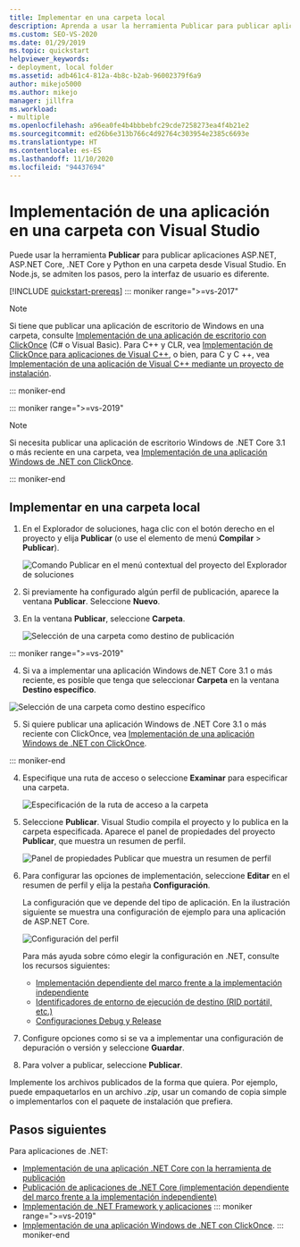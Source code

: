```yaml
---
title: Implementar en una carpeta local
description: Aprenda a usar la herramienta Publicar para publicar aplicaciones ASP.NET, ASP.NET Core, .NET Core y Python en una carpeta desde Visual Studio.
ms.custom: SEO-VS-2020
ms.date: 01/29/2019
ms.topic: quickstart
helpviewer_keywords:
- deployment, local folder
ms.assetid: adb461c4-812a-4b8c-b2ab-96002379f6a9
author: mikejo5000
ms.author: mikejo
manager: jillfra
ms.workload:
- multiple
ms.openlocfilehash: a96ea0fe4b4bbbebfc29cde7258273ea4f4b21e2
ms.sourcegitcommit: ed26b6e313b766c4d92764c303954e2385c6693e
ms.translationtype: HT
ms.contentlocale: es-ES
ms.lasthandoff: 11/10/2020
ms.locfileid: "94437694"
---
```

# <a name="deploy-an-app-to-a-folder-using-visual-studio"></a>Implementación de una aplicación en una carpeta con Visual Studio

Puede usar la herramienta **Publicar** para publicar aplicaciones ASP.NET, ASP.NET Core, .NET Core y Python en una carpeta desde Visual Studio. En Node.js, se admiten los pasos, pero la interfaz de usuario es diferente.

[!INCLUDE [quickstart-prereqs](includes/quickstart-prereqs.md)]
::: moniker range=">=vs-2017"
> [!NOTE]
> Si tiene que publicar una aplicación de escritorio de Windows en una carpeta, consulte [Implementación de una aplicación de escritorio con ClickOnce](how-to-publish-a-clickonce-application-using-the-publish-wizard.md) (C# o Visual Basic). Para C++ y CLR, vea [Implementación de ClickOnce para aplicaciones de Visual C++](/cpp/windows/clickonce-deployment-for-visual-cpp-applications), o bien, para C y C ++, vea [Implementación de una aplicación de Visual C++ mediante un proyecto de instalación](/cpp/windows/walkthrough-deploying-a-visual-cpp-application-by-using-a-setup-project).

::: moniker-end

::: moniker range=">=vs-2019"
> [!NOTE]
> Si necesita publicar una aplicación de escritorio Windows de .NET Core 3.1 o más reciente en una carpeta, vea [Implementación de una aplicación Windows de .NET con ClickOnce](quickstart-deploy-using-clickonce-folder.md).

::: moniker-end

## <a name="deploy-to-a-local-folder"></a>Implementar en una carpeta local

1. En el Explorador de soluciones, haga clic con el botón derecho en el proyecto y elija **Publicar** (o use el elemento de menú **Compilar** > **Publicar**).

    ![Comando Publicar en el menú contextual del proyecto del Explorador de soluciones](../deployment/media/quickstart-publish.png "Elección de Publicar")

1. Si previamente ha configurado algún perfil de publicación, aparece la ventana **Publicar**. Seleccione **Nuevo**.

1. En la ventana **Publicar**, seleccione **Carpeta**.

    ![Selección de una carpeta como destino de publicación](../deployment/media/quickstart-publish-folder-new.png "Elección de carpeta")

::: moniker range=">=vs-2019"

4. Si va a implementar una aplicación Windows de.NET Core 3.1 o más reciente, es posible que tenga que seleccionar **Carpeta** en la ventana **Destino específico**.

![Selección de una carpeta como destino específico](../deployment/media/quickstart-publish-folder-targets.png "Elección de Destino específico")

5. Si quiere publicar una aplicación Windows de .NET Core 3.1 o más reciente con ClickOnce, vea [Implementación de una aplicación Windows de .NET con ClickOnce](quickstart-deploy-using-clickonce-folder.md).

 ::: moniker-end

4. Especifique una ruta de acceso o seleccione **Examinar** para especificar una carpeta.

    ![Especificación de la ruta de acceso a la carpeta](../deployment/media/quickstart-publish-folder-path.png "Elección de carpeta")

1. Seleccione **Publicar**. Visual Studio compila el proyecto y lo publica en la carpeta especificada. Aparece el panel de propiedades del proyecto **Publicar**, que muestra un resumen de perfil.

    ![Panel de propiedades Publicar que muestra un resumen de perfil](../deployment/media/quickstart-publish-folder-summary.png)

1. Para configurar las opciones de implementación, seleccione **Editar** en el resumen de perfil y elija la pestaña **Configuración**.

   La configuración que ve depende del tipo de aplicación. En la ilustración siguiente se muestra una configuración de ejemplo para una aplicación de ASP.NET Core.

    ![Configuración del perfil](../deployment/media/quickstart-profile-settings.png "Configuración del perfil")

    Para más ayuda sobre cómo elegir la configuración en .NET, consulte los recursos siguientes:

    - [Implementación dependiente del marco frente a la implementación independiente](/dotnet/core/deploying/)
    - [Identificadores de entorno de ejecución de destino (RID portátil, etc.)](/dotnet/core/rid-catalog)
    - [Configuraciones Debug y Release](../ide/understanding-build-configurations.md)

1. Configure opciones como si se va a implementar una configuración de depuración o versión y seleccione **Guardar**.

1. Para volver a publicar, seleccione **Publicar**.

Implemente los archivos publicados de la forma que quiera. Por ejemplo, puede empaquetarlos en un archivo *.zip*, usar un comando de copia simple o implementarlos con el paquete de instalación que prefiera.

## <a name="next-steps"></a>Pasos siguientes

Para aplicaciones de .NET:

- [Implementación de una aplicación .NET Core con la herramienta de publicación](/dotnet/core/deploying/deploy-with-vs)
- [Publicación de aplicaciones de .NET Core (implementación dependiente del marco frente a la implementación independiente)](/dotnet/core/deploying/)
- [Implementación de .NET Framework y aplicaciones](/dotnet/framework/deployment/)
::: moniker range=">=vs-2019"
- [Implementación de una aplicación Windows de .NET con ClickOnce](quickstart-deploy-using-clickonce-folder.md).
 ::: moniker-end

